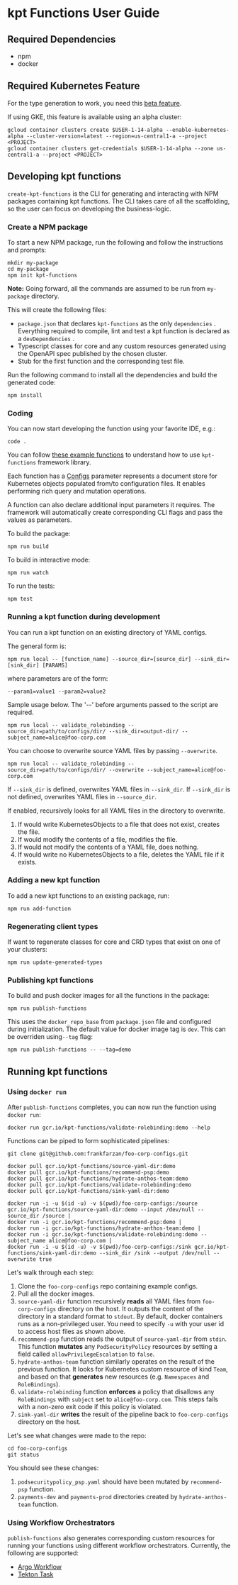# kpt Functions User Guide

## Required Dependencies

- npm
- docker

## Required Kubernetes Feature

For the type generation to work, you need this
[beta feature](https://github.com/kubernetes/kubernetes/blob/master/CHANGELOG-1.15.md#customresourcedefinition-openapi-publishing).

If using GKE, this feature is available using an alpha cluster:

```console
gcloud container clusters create $USER-1-14-alpha --enable-kubernetes-alpha --cluster-version=latest --region=us-central1-a --project <PROJECT>
gcloud container clusters get-credentials $USER-1-14-alpha --zone us-central1-a --project <PROJECT>
```

## Developing kpt functions

`create-kpt-functions` is the CLI for generating and interacting with NPM packages containing kpt functions. The CLI
takes care of all the scaffolding, so the user can focus on developing the business-logic.

### Create a NPM package

To start a new NPM package, run the following and follow the instructions and prompts:

```console
mkdir my-package
cd my-package
npm init kpt-functions
```

**Note:** Going forward, all the commands are assumed to be run from `my-package` directory.

This will create the following files:

- `package.json` that declares `kpt-functions` as the only `dependencies` . Everything required to compile, lint and test a kpt function is declared as a `devDependencies` .
- Typescript classes for core and any custom resources generated using the OpenAPI spec published by the chosen cluster.
- Stub for the first function and the corresponding test file.

Run the following command to install all the dependencies and build the generated code:

```console
npm install
```

### Coding

You can now start developing the function using your favorite IDE, e.g.:

```console
code .
```

You can follow [these example functions][1] to understand how to use `kpt-functions` framework library.

Each function has a [Configs][2] parameter represents a document store for Kubernetes objects populated from/to configuration files. It enables performing rich query and mutation operations.

A function can also declare additional input parameters it requires. The framework will automatically
create corresponding CLI flags and pass the values as parameters.

To build the package:

```console
npm run build
```

To build in interactive mode:

```console
npm run watch
```

To run the tests:

```console
npm test
```

### Running a kpt function during development

You can run a kpt function on an existing directory of YAML configs.

The general form is:

```console
npm run local -- [function_name] --source_dir=[source_dir] --sink_dir=[sink_dir] [PARAMS]
```

where parameters are of the form:

```console
--param1=value1 --param2=value2
```

Sample usage below. The '--' before arguments passed to the script are required.

```console
npm run local -- validate_rolebinding --source_dir=path/to/configs/dir/ --sink_dir=output-dir/ --subject_name=alice@foo-corp.com
```

You can choose to overwrite source YAML files by passing `--overwrite`.

```console
npm run local -- validate_rolebinding --source_dir=path/to/configs/dir/ --overwrite --subject_name=alice@foo-corp.com
```

If `--sink_dir` is defined, overwrites YAML files in `--sink_dir`.
If `--sink_dir` is not defined, overwrites YAML files in `--source_dir`.

If enabled, recursively looks for all YAML files in the directory to overwrite.

1. If would write KubernetesObjects to a file that does not exist, creates the file.
2. If would modify the contents of a file, modifies the file.
3. If would not modify the contents of a YAML file, does nothing.
4. If would write no KubernetesObjects to a file, deletes the YAML file if it exists.

### Adding a new kpt function

To add a new kpt functions to an existing package, run:

```console
npm run add-function
```

### Regenerating client types

If want to regenerate classes for core and CRD types that exist on one of your clusters:

```console
npm run update-generated-types
```

### Publishing kpt functions

To build and push docker images for all the functions in the package:

```console
npm run publish-functions
```

This uses the `docker_repo_base` from `package.json` file and configured during initialization. The default value for docker image tag is `dev`. This can be overriden using`--tag` flag:

```console
npm run publish-functions -- --tag=demo
```

## Running kpt functions

### Using `docker run`

After `publish-functions` completes, you can now run the function using `docker run`:

```console
docker run gcr.io/kpt-functions/validate-rolebinding:demo --help
```

Functions can be piped to form sophisticated pipelines:

```console
git clone git@github.com:frankfarzan/foo-corp-configs.git

docker pull gcr.io/kpt-functions/source-yaml-dir:demo
docker pull gcr.io/kpt-functions/recommend-psp:demo
docker pull gcr.io/kpt-functions/hydrate-anthos-team:demo
docker pull gcr.io/kpt-functions/validate-rolebinding:demo
docker pull gcr.io/kpt-functions/sink-yaml-dir:demo

docker run -i -u $(id -u) -v $(pwd)/foo-corp-configs:/source  gcr.io/kpt-functions/source-yaml-dir:demo --input /dev/null --source_dir /source |
docker run -i gcr.io/kpt-functions/recommend-psp:demo |
docker run -i gcr.io/kpt-functions/hydrate-anthos-team:demo |
docker run -i gcr.io/kpt-functions/validate-rolebinding:demo --subject_name alice@foo-corp.com |
docker run -i -u $(id -u) -v $(pwd)/foo-corp-configs:/sink gcr.io/kpt-functions/sink-yaml-dir:demo --sink_dir /sink --output /dev/null --overwrite true
```

Let's walk through each step:

1. Clone the `foo-corp-configs` repo containing example configs.
1. Pull all the docker images.
1. `source-yaml-dir` function recursively **reads** all YAML files from `foo-corp-configs` directory on the host.
   It outputs the content of the directory in a standard format to `stdout`. By default, docker containers
   runs as a non-privileged user. You need to specify `-u` with your user id to access host files as shown above.
1. `recommend-psp` function reads the output of `source-yaml-dir` from `stdin`. This function **mutates** any `PodSecurityPolicy` resources by setting a field called `allowPrivilegeEscalation` to `false`.
1. `hydrate-anthos-team` function similarly operates on the result of the previous function. It looks
   for Kubernetes custom resource of kind `Team`, and based on that **generates** new resources (e.g. `Namespaces` and `RoleBindings`).
1. `validate-rolebinding` function **enforces** a policy that disallows any `RoleBindings` with `subject`
   set to `alice@foo-corp.com`. This steps fails with a non-zero exit code if this policy is violated.
1. `sink-yaml-dir` **writes** the result of the pipeline back to `foo-corp-configs` directory on the host.

Let's see what changes were made to the repo:

```console
cd foo-corp-configs
git status
```

You should see these changes:

1. `podsecuritypolicy_psp.yaml` should have been mutated by `recommend-psp` function.
1. `payments-dev` and `payments-prod` directories created by `hydrate-anthos-team` function.

### Using Workflow Orchestrators

`publish-functions` also generates corresponding custom resources for running your functions using different workflow orchestrators. Currently, the following are supported:

- [Argo Workflow](https://github.com/argoproj/argo/blob/master/examples/README.md)
- [Tekton Task](https://github.com/tektoncd/pipeline/tree/master/docs/README.md)

[1]: todo/path/demo-functions/src/
[2]: ../ts/kpt-functions/src/types.ts
